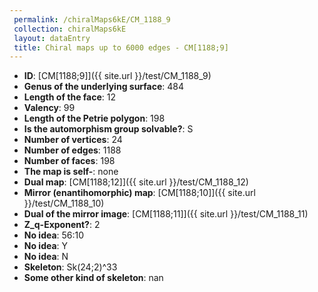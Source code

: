 ```yaml
--- 
 permalink: /chiralMaps6kE/CM_1188_9 
 collection: chiralMaps6kE
 layout: dataEntry
 title: Chiral maps up to 6000 edges - CM[1188;9]
---
```


- **ID**: [CM[1188;9]]({{ site.url }}/test/CM_1188_9)
- **Genus of the underlying surface**: 484
- **Length of the face**: 12
- **Valency**: 99
- **Length of the Petrie polygon**: 198
- **Is the automorphism group solvable?**: S
- **Number of vertices**: 24
- **Number of edges**: 1188
- **Number of faces**: 198
- **The map is self-**: none
- **Dual map**: [CM[1188;12]]({{ site.url }}/test/CM_1188_12)
- **Mirror (enantihomorphic) map**: [CM[1188;10]]({{ site.url }}/test/CM_1188_10)
- **Dual of the mirror image**: [CM[1188;11]]({{ site.url }}/test/CM_1188_11)
- **Z_q-Exponent?**: 2
- **No idea**:  56:10
- **No idea**: Y
- **No idea**: N
- **Skeleton**: Sk(24;2)^33
- **Some other kind of skeleton**: nan
